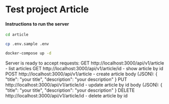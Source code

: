 # Test project Article

#### Instructions to run the server
```bash
cd article 
```
```bash
cp .env.sample .env
```
```bash
docker-compose up -d
```  
Server is ready to accept requests:
  GET http://localhost:3000/api/v1/article - list articles
  GET http://localhost:3000/api/v1/article/id - show article by id
  POST http://localhost:3000/api/v1/article - create article
    body (JSON): {
      "title": "your title",
      "description": "your description"
    }
  PUT http://localhost:3000/api/v1/article/id - update article by id
    body (JSON): {
      "title": "your title",
      "description": "your description"
    }
  DELETE http://localhost:3000/api/v1/article/id - delete article by id

